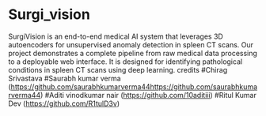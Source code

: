 # Surgi_vision
SurgiVision is an end-to-end medical AI system that leverages 3D autoencoders for unsupervised anomaly detection in spleen CT scans. Our project demonstrates a complete pipeline from raw medical data processing to a deployable web interface. It is designed for identifying pathological conditions in spleen CT scans using deep learning.
credits
#Chirag Srivastava
#Saurabh kumar verma   (https://github.com/saurabhkumarverma44https://github.com/saurabhkumarverma44)
#Aditi vinodkumar nair  (https://github.com/10aditiii)
#Ritul Kumar Dev (https://github.com/R1tulD3v)
